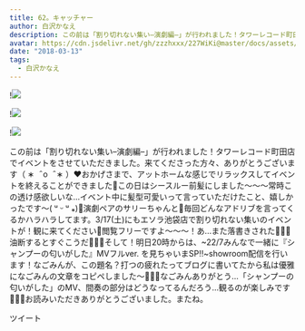 ```yaml
---
title: 62。キャッチャー
author: 白沢かなえ
description: この前は「割り切れない集い–演劇編–」が行われました！タワーレコード町田店でイベントをさせていただきました。来てくださった方々、ありがとうございます（ ∗ &nbsp; ̑ o &nbsp; ̑ ∗ ）❤️おかげさまで、アット...
avatar: https://cdn.jsdelivr.net/gh/zzzhxxx/227WiKi@master/docs/assets/photo/avatar/kanae.jpg
date: "2018-03-13"
tags:
  - 白沢かなえ
---
```


!![](https://cdn.jsdelivr.net/gh/zzzhxxx/227WiKi-image@master/blog-image/kanae-2018-03-13_1.jpg)

!![](https://cdn.jsdelivr.net/gh/zzzhxxx/227WiKi-image@master/blog-image/kanae-2018-03-13_2.jpg)

!![](https://cdn.jsdelivr.net/gh/zzzhxxx/227WiKi-image@master/blog-image/kanae-2018-03-13_3.jpg)


この前は「割り切れない集い–演劇編–」が行われました！タワーレコード町田店でイベントをさせていただきました。来てくださった方々、ありがとうございます（ ∗   ̑ o   ̑ ∗ ）❤️おかげさまで、アットホームな感じでリラックスしてイベントを終えることができました🌷この日はシースルー前髪にしました〜〜〜常時この透け感欲しいな…イベント中に髪型可愛いって言っていただけたこと、嬉しかったです〜( ᵘ ᵕ ᵘ ⁎)🌷演劇ペアのサリーちゃんと🐨毎回どんなアドリブを言ってくるかハラハラしてます。3/17(土)にもエソラ池袋店で割り切れない集いのイベントが！観に来てください🌸閲覧フリーですよ〜〜〜！あ…また落書きされた🤦🏻‍♀️油断するとすぐこうだ🤦🏻‍♀️そして！明日20時からは、~22/7みんなで一緒に『シャンプーの匂いがした』MVフルver. を見ちゃいまSP‼︎~showroom配信を行います！なごみんが、この題名？打つの疲れたってブログに書いてたから私は優雅になごみんの文章をコピペしました〜🤦🏻‍♀️なごみんありがとう…「シャンプーの匂いがした」のMV、間奏の部分はどうなってるんだろう…観るのが楽しみです🌸🌸🌸お読みいただきありがとうございました。またね。


ツイート



